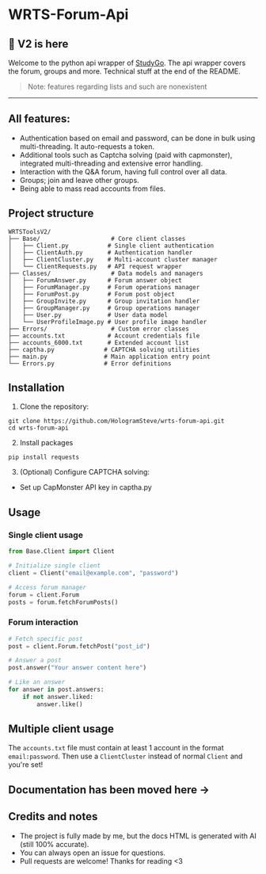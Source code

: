 # WRTS-Forum-Api

## 🎉 V2 is here

Welcome to the python api wrapper of [StudyGo](https://studygo.com). 
The api wrapper covers the forum, groups and more. Technical stuff at the end of the README.

> Note: features regarding lists and such are nonexistent
___

## All features:
- Authentication based on email and password, can be done in bulk using multi-threading. It auto-requests a token.
- Additional tools such as Captcha solving (paid with capmonster), integrated multi-threading and extensive error handling.
- Interaction with the Q&A forum, having full control over all data.
- Groups; join and leave other groups.
- Being able to mass read accounts from files.

## Project structure
```
WRTSToolsV2/
├── Base/                    # Core client classes
│   ├── Client.py           # Single client authentication
│   ├── ClientAuth.py       # Authentication handler
│   ├── ClientCluster.py    # Multi-account cluster manager
│   └── ClientRequests.py   # API request wrapper
├── Classes/                 # Data models and managers
│   ├── ForumAnswer.py      # Forum answer object
│   ├── ForumManager.py     # Forum operations manager
│   ├── ForumPost.py        # Forum post object
│   ├── GroupInvite.py      # Group invitation handler
│   ├── GroupManager.py     # Group operations manager
│   ├── User.py             # User data model
│   └── UserProfileImage.py # User profile image handler
├── Errors/                  # Custom error classes
├── accounts.txt            # Account credentials file
├── accounts_6000.txt       # Extended account list
├── captha.py              # CAPTCHA solving utilities
├── main.py                # Main application entry point
└── Errors.py              # Error definitions
```
## Installation
1. Clone the repository:
```
git clone https://github.com/HologramSteve/wrts-forum-api.git
cd wrts-forum-api 
```

2. Install packages
```
pip install requests
```

3. (Optional) Configure CAPTCHA solving:
- Set up CapMonster API key in captha.py

## Usage
### Single client usage
```python
from Base.Client import Client

# Initialize single client
client = Client("email@example.com", "password")

# Access forum manager
forum = client.Forum
posts = forum.fetchForumPosts()
```

### Forum interaction
```python
# Fetch specific post
post = client.Forum.fetchPost("post_id")

# Answer a post
post.answer("Your answer content here")

# Like an answer
for answer in post.answers:
    if not answer.liked:
        answer.like()
```

## Multiple client usage
The `accounts.txt` file must contain at least 1 account in the format `email:password`.
Then use a `ClientCluster` instead of normal `Client` and you're set!

## Documentation has been moved here -> []()

## Credits and notes
- The project is fully made by me, but the docs HTML is generated with AI (still 100% accurate). 
- You can always open an issue for questions.
- Pull requests are welcome!
Thanks for reading <3